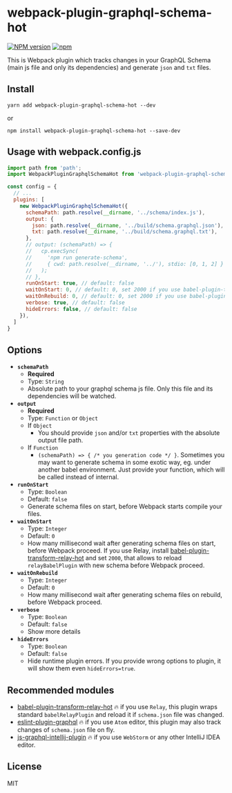 # webpack-plugin-graphql-schema-hot

[![NPM version](https://img.shields.io/npm/v/webpack-plugin-graphql-schema-hot.svg)](https://www.npmjs.com/package/webpack-plugin-graphql-schema-hot)
[![npm](https://img.shields.io/npm/dt/webpack-plugin-graphql-schema-hot.svg)](https://www.npmjs.com/package/webpack-plugin-graphql-schema-hot)

This is Webpack plugin which tracks changes in your GraphQL Schema (main js file and only its dependencies) and generate `json` and `txt` files.

## Install

```
yarn add webpack-plugin-graphql-schema-hot --dev
```
or
```
npm install webpack-plugin-graphql-schema-hot --save-dev
```

## Usage with webpack.config.js

```js
import path from 'path';
import WebpackPluginGraphqlSchemaHot from 'webpack-plugin-graphql-schema-hot';

const config = {
  // ...
  plugins: [
    new WebpackPluginGraphqlSchemaHot({
      schemaPath: path.resolve(__dirname, '../schema/index.js'),
      output: {
        json: path.resolve(__dirname, '../build/schema.graphql.json'),
        txt: path.resolve(__dirname, '../build/schema.graphql.txt'),
      },
      // output: (schemaPath) => {
      //   cp.execSync(
      //     'npm run generate-schema',
      //     { cwd: path.resolve(__dirname, '../'), stdio: [0, 1, 2] }
      //   );
      // },
      runOnStart: true, // default: false
      waitOnStart: 0, // default: 0, set 2000 if you use babel-plugin-transform-relay-hot
      waitOnRebuild: 0, // default: 0, set 2000 if you use babel-plugin-transform-relay-hot
      verbose: true, // default: false
      hideErrors: false, // default: false
    }),
  ]
}
```

## Options

- **`schemaPath`**
  - **Required**
  - Type: `String`
  - Absolute path to your graphql schema js file. Only this file and its dependencies will be watched.
- **`output`**
  - **Required**
  - Type: `Function` or `Object`
  - If `Object`
    - You should provide `json` and/or `txt` properties with the absolute output file path.
  - If `Function`
    - `(schemaPath) => { /* you generation code */ }`. Sometimes you may want to generate schema in some exotic way, eg. under another babel environment. Just provide your function, which will be called instead of internal.
- **`runOnStart`**
  - Type: `Boolean`
  - Default: `false`
  - Generate schema files on start, before Webpack starts compile your files.
- **`waitOnStart`**
  - Type: `Integer`
  - Default: `0`
  - How many millisecond wait after generating schema files on start, before Webpack proceed. If you use Relay, install [babel-plugin-transform-relay-hot](https://github.com/nodkz/babel-plugin-transform-relay-hot) and set `2000`, that allows to reload `relayBabelPlugin` with new schema before Webpack proceed.
- **`waitOnRebuild`**
  - Type: `Integer`
  - Default: `0`
  - How many millisecond wait after generating schema files on rebuild, before Webpack proceed.
- **`verbose`**
  - Type: `Boolean`
  - Default: `false`
  - Show more details
- **`hideErrors`**
  - Type: `Boolean`
  - Default: `false`
  - Hide runtime plugin errors. If you provide wrong options to plugin, it will show them even `hideErrors=true`.


## Recommended modules
- [babel-plugin-transform-relay-hot](https://github.com/nodkz/babel-plugin-transform-relay-hot) 🔥 if you use `Relay`, this plugin wraps standard `babelRelayPlugin` and reload it if `schema.json` file was changed.
- [eslint-plugin-graphql](https://github.com/apollostack/eslint-plugin-graphql) 🔥 if you use `Atom` editor, this plugin may also track changes of `schema.json` file on fly.
- [js-graphql-intellij-plugin](https://github.com/jimkyndemeyer/js-graphql-intellij-plugin) 🔥 if you use `WebStorm` or any other IntelliJ IDEA editor.


## License

MIT
